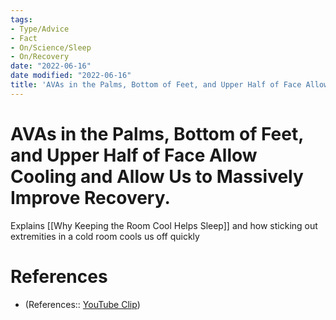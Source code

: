 ```yaml
---
tags:
- Type/Advice
- Fact
- On/Science/Sleep
- On/Recovery
date: "2022-06-16"
date modified: "2022-06-16"
title: 'AVAs in the Palms, Bottom of Feet, and Upper Half of Face Allow Cooling and Allow Us to Massively Improve Recovery'
---
```


# AVAs in the Palms, Bottom of Feet, and Upper Half of Face Allow Cooling and Allow Us to Massively Improve Recovery.
Explains [[Why Keeping the Room Cool Helps Sleep]] and how sticking out extremities in a cold room cools us off quickly

# References
- (References:: [YouTube Clip](https://youtube.com/clip/UgkxZ6Jnoc54APYfD00UFP42l5E6rvf_d_xP))

